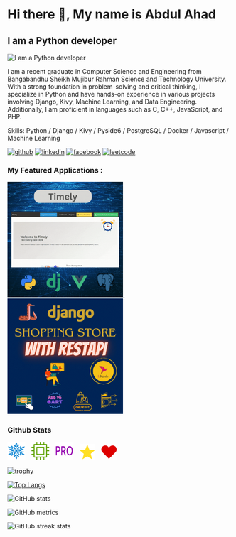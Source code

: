 # Hi there 👋, My name is Abdul Ahad
## I am a Python developer
![I am a Python developer](https://github.com/AAhadNur/AAhadNur/blob/main/github_banner.png)

I am a recent graduate in Computer Science and Engineering from Bangabandhu Sheikh Mujibur Rahman Science and Technology University. With a strong foundation in problem-solving and critical thinking, I specialize in Python and have hands-on experience in various projects involving Django, Kivy, Machine Learning, and Data Engineering. Additionally, I am proficient in languages such as C, C++, JavaScript, and PHP.

Skills: Python / Django / Kivy / Pyside6 / PostgreSQL / Docker / Javascript / Machine Learning

[<img src='https://cdn.jsdelivr.net/npm/simple-icons@3.0.1/icons/github.svg' alt='github' height='40'>](https://github.com/AAhadNur)  [<img src='https://cdn.jsdelivr.net/npm/simple-icons@3.0.1/icons/linkedin.svg' alt='linkedin' height='40'>](https://www.linkedin.com/in/https://www.linkedin.com/in/abdul-ahad-nur//)  [<img src='https://cdn.jsdelivr.net/npm/simple-icons@3.0.1/icons/facebook.svg' alt='facebook' height='40'>](https://www.facebook.com/https://www.facebook.com/ahad.nur.754)  [<img src='https://cdn.jsdelivr.net/npm/simple-icons@3.0.1/icons/leetcode.svg' alt='leetcode' height='40'>](https://leetcode.com/ahadnur0001/)  


### My Featured Applications : 


<a href="https://github.com/AAhadNur/Timely" target="_blank">
<img src="https://github.com/AAhadNur/AAhadNur/blob/main/Timely.gif" width="260"/>
</a>
&nbsp
<a href="https://github.com/AAhadNur/e-commerce_website" target="_blank">
<img src="https://github.com/AAhadNur/AAhadNur/blob/main/Daintree.gif" width="260"/>
</a>

### Github Stats

<a href='https://archiveprogram.github.com/'><img src='https://raw.githubusercontent.com/acervenky/animated-github-badges/master/assets/acbadge.gif' width='40' height='40'></a> <a href='https://docs.github.com/en/developers'><img src='https://raw.githubusercontent.com/acervenky/animated-github-badges/master/assets/devbadge.gif' width='40' height='40'></a> <a href='https://github.com/pricing'><img src='https://raw.githubusercontent.com/acervenky/animated-github-badges/master/assets/pro.gif' width='40' height='40'></a> <a href='https://stars.github.com/'><img src='https://raw.githubusercontent.com/acervenky/animated-github-badges/master/assets/starbadge.gif' width='35' height='35'></a> <a href='https://docs.github.com/en/github/supporting-the-open-source-community-with-github-sponsors'><img src='https://raw.githubusercontent.com/acervenky/animated-github-badges/master/assets/sponsorbadge.gif' width='35' height='35'></a> 

[![trophy](https://github-profile-trophy.vercel.app/?username=AAhadNur)](https://github.com/ryo-ma/github-profile-trophy)

[![Top Langs](https://github-readme-stats.vercel.app/api/top-langs/?username=AAhadNur)](https://github.com/anuraghazra/github-readme-stats)

![GitHub stats](https://github-readme-stats.vercel.app/api?username=AAhadNur&show_icons=true)  

![GitHub metrics](https://metrics.lecoq.io/AAhadNur)  

![GitHub streak stats](https://streak-stats.demolab.com/?user=AAhadNur)  




